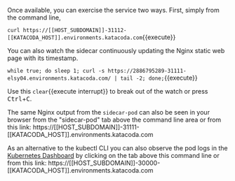 Once available, you can exercise the service two ways. First, simply from the command line,

`curl https://[[HOST_SUBDOMAIN]]-31112-[[KATACODA_HOST]].environments.katacoda.com`{{execute}}

You can also watch the sidecar continuously updating the Nginx static web page with its timestamp.

`while true; do sleep 1; curl -s https://2886795289-31111-elsy04.environments.katacoda.com/ | tail -2; done;`{{execute}}

Use this ```clear```{{execute interrupt}} to break out of the watch or press <kbd>Ctrl</kbd>+<kbd>C</kbd>.

The same Nginx output from the `sidecar-pod` can also be seen in your browser from the "sidecar-pod" tab above the command line area or from this link: https://[[HOST_SUBDOMAIN]]-31111-[[KATACODA_HOST]].environments.katacoda.com

As an alternative to the kubectl CLI you can also observe the pod logs in the [Kubernetes Dashboard](https://[[HOST_SUBDOMAIN]]-30000-[[KATACODA_HOST]].environments.katacoda.com/) by clicking on the tab above this command line or from this link: https://[[HOST_SUBDOMAIN]]-30000-[[KATACODA_HOST]].environments.katacoda.com